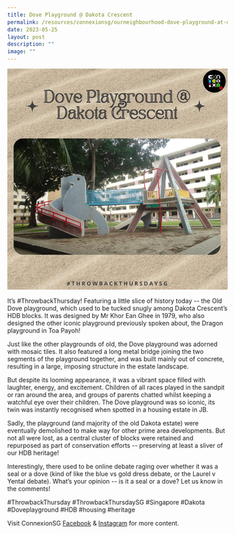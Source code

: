 ```yaml
---
title: Dove Playground @ Dakota Crescent
permalink: /resources/connexionsg/ourneighbourhood-dove-playground-at-dakota-crescent/
date: 2023-05-25
layout: post
description: ""
image: ""
---
```

![](/images/connexionsg/2023/dove%20playground.png)

It’s #ThrowbackThursday! Featuring a little slice of history today -- the Old Dove playground, which used to be tucked snugly among Dakota Crescent’s HDB blocks. It was designed by Mr Khor Ean Ghee in 1979, who also designed the other iconic playground previously spoken about, the Dragon playground in Toa Payoh!

Just like the other playgrounds of old, the Dove playground was adorned with mosaic tiles. It also featured a long metal bridge joining the two segments of the playground together, and was built mainly out of concrete, resulting in a large, imposing structure in the estate landscape.

But despite its looming appearance, it was a vibrant space filled with laughter, energy, and excitement. Children of all races played in the sandpit or ran around the area, and groups of parents chatted whilst keeping a watchful eye over their children. The Dove playground was so iconic, its twin was instantly recognised when spotted in a housing estate in JB.

Sadly, the playground (and majority of the old Dakota estate) were eventually demolished to make way for other prime area developments. But not all were lost, as a central cluster of blocks were retained and repurposed as part of conservation efforts -- preserving at least a sliver of our HDB heritage!

Interestingly, there used to be online debate raging over whether it was a seal or a dove (kind of like the blue vs gold dress debate, or the Laurel v Yental debate). What’s your opinion -- is it a seal or a dove? Let us know in the comments!

#ThrowbackThursday #ThrowbackThursdaySG #Singapore #Dakota #Doveplayground #HDB #housing #heritage

Visit ConnexionSG [Facebook](https://www.facebook.com/ConnexionSG) & [Instagram](https://www.instagram.com/connexionsg/) for more content.